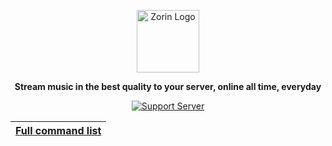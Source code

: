 <div align="center">

<a href="http://zorin.com.br" target="_blank"><img src="https://zorin.com.br/assets/logoFull.svg" alt="Zorin Logo" height="100" /></a>

**Stream music in the best quality to your server, online all time, everyday**

[![Support Server](https://discord.com/api/guilds/791225121695858718/embed.png?style=banner2)](https://support.zorin.com.br)


| **[Full command list](https://zorin.com.br/commands)**	|
|-----------------------------------------------------------------------------	|

</div>
